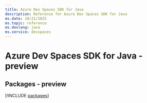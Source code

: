 ```yaml
---
title: Azure Dev Spaces SDK for Java
description: Reference for Azure Dev Spaces SDK for Java
ms.date: 10/21/2025
ms.topic: reference
ms.devlang: java
ms.service: devspaces
---
```

# Azure Dev Spaces SDK for Java - preview
## Packages - preview
[!INCLUDE [packages](dev-spaces-index.md)]
